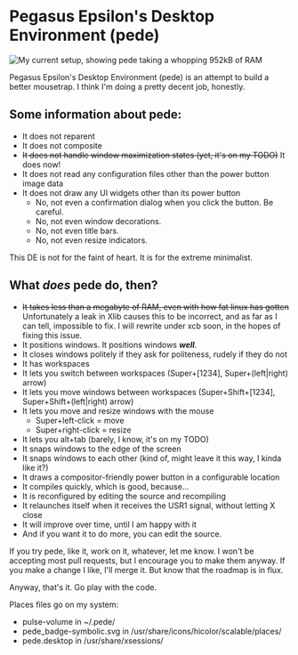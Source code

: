 # Pegasus Epsilon's Desktop Environment (pede)

![My current setup, showing pede taking a whopping 952kB of RAM](https://live.staticflickr.com/65535/49795270571_6f23c61ba4_o.png)

Pegasus Epsilon's Desktop Environment (pede) is an attempt to build a better
mousetrap. I think I'm doing a pretty decent job, honestly.

## Some information about pede:

- It does not reparent
- It does not composite
- ~~It does not handle window maximization states (yet, it's on my TODO)~~ It does now!
- It does not read any configuration files other than the power button image data
- It does not draw any UI widgets other than its power button
  - No, not even a confirmation dialog when you click the button. Be careful.
  - No, not even window decorations.
  - No, not even title bars.
  - No, not even resize indicators.

This DE is not for the faint of heart. It is for the extreme minimalist.

## What *does* pede do, then?

- ~~It takes less than a megabyte of RAM, even with how fat linux has gotten~~ Unfortunately a leak in Xlib causes this to be incorrect, and as far as I can tell, impossible to fix. I will rewrite under xcb soon, in the hopes of fixing this issue.
- It positions windows. It positions windows ***well***.
- It closes windows politely if they ask for politeness, rudely if they do not
- It has workspaces
- It lets you switch between workspaces (Super+[1234], Super+(left|right) arrow)
- It lets you move windows between workspaces (Super+Shift+[1234], Super+Shift+(left|right) arrow)
- It lets you move and resize windows with the mouse
  - Super+left-click = move
  - Super+right-click = resize
- It lets you alt+tab (barely, I know, it's on my TODO)
- It snaps windows to the edge of the screen
- It snaps windows to each other (kind of, might leave it this way, I kinda like it?)
- It draws a compositor-friendly power button in a configurable location
- It compiles quickly, which is good, because...
- It is reconfigured by editing the source and recompiling
- It relaunches itself when it receives the USR1 signal, without letting X close
- It will improve over time, until I am happy with it
- And if you want it to do more, you can edit the source.

If you try pede, like it, work on it, whatever, let me know. I won't be
accepting most pull requests, but I encourage you to make them anyway. If you
make a change I like, I'll merge it. But know that the roadmap is in flux.

Anyway, that's it. Go play with the code.

Places files go on my system:
- pulse-volume in ~/.pede/
- pede_badge-symbolic.svg in /usr/share/icons/hicolor/scalable/places/
- pede.desktop in /usr/share/xsessions/
